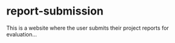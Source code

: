 # report-submission
This is a website where the user submits their project reports for evaluation...
